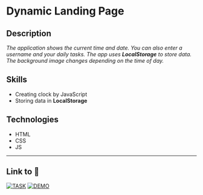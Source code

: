 # Dynamic Landing Page 

## Description
*The application shows the current time and date. You can also enter a username and your daily tasks. The app uses **LocalStorage** to store data. The background image changes depending on the time of day.*

## Skills
- Creating clock by JavaScript
- Storing data in **LocalStorage**

## Technologies
- HTML
- CSS
- JS

---
## Link to :link:
[![TASK](https://img.shields.io/badge/-TASK-gold?style=flat)](https://github.com/rolling-scopes-school/tasks/blob/master/tasks/stage-0/projects.md#task-2-dynamic-landing-page-30)
[![DEMO](https://img.shields.io/badge/-DEMO-black?style=flat)](https://bespacefor.github.io/dynamic-landing-page/)
